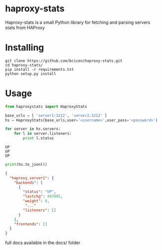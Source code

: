 # haproxy-stats
Haproxy-stats is a small Python library for fetching and parsing servers stats from HAProxy

# Installing
```
git clone https://github.com/bcicen/haproxy-stats.git
cd haproxy-stats/
pip install -r requirements.txt
python setup.py install
```

# Usage
```python
from haproxystats import HaproxyStats

base_urls = [ 'server1:3212', 'server2:3212' ]
hs = HaproxyStats(base_urls,user='<username>',user_pass='<password>')

for server in hs.servers:
    for l in server.listeners:
        print l.status
```
```
UP
UP
UP
```

```python
print(hs.to_json())
```

```json
{
  "haproxy_server1": {
    "backends": [
      {
        "status": "UP",
        "lastchg": 497805,
        "weight": 0,
         "..."
        "listeners": []
      }
    ],
    "frontends": []
  }
}
```

full docs available in the docs/ folder
